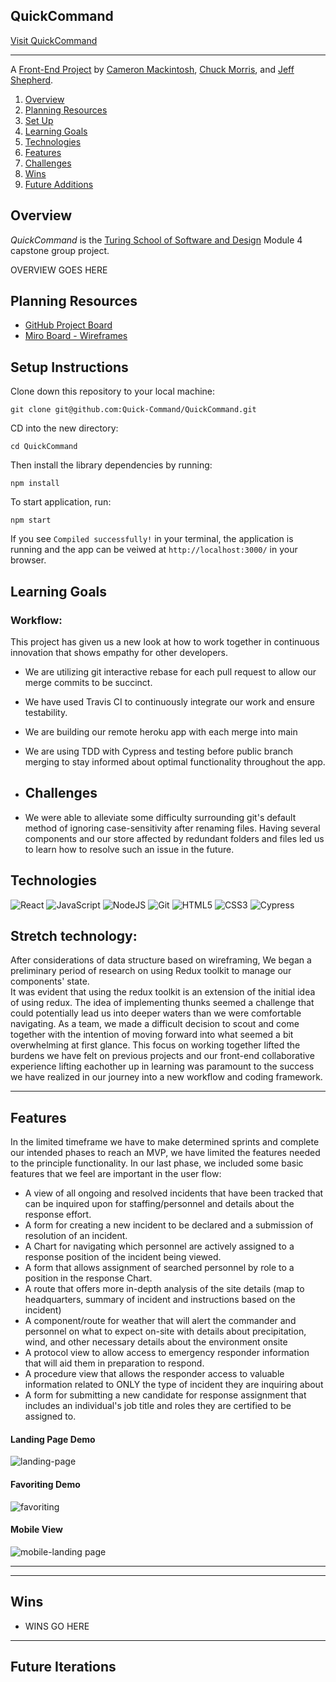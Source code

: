 ## QuickCommand

[Visit QuickCommand](https://quick-command.herokuapp.com/)

-------

A [Front-End Project](https://mod4.turing.edu/projects/capstone.html) by [Cameron Mackintosh](https://github.com/cbmackintosh), [Chuck Morris](https://github.com/percworld), and [Jeff Shepherd](https://github.com/JeffShepherd).

1. [Overview](#overview)
2. [Planning Resources](#planning-resources)
3. [Set Up](#setup-instructions)
4. [Learning Goals](#learning-goals)
5. [Technologies](#technologies)
6. [Features](#features)
7. [Challenges](#challenges)
8. [Wins](#wins)
9. [Future Additions](#future-iterations)


## Overview

_QuickCommand_ is the [Turing School of Software and Design](https://turing.io/) Module 4 capstone group project.

OVERVIEW GOES HERE



## Planning Resources

* [GitHub Project Board](https://github.com/orgs/Quick-Command/projects/1)
* [Miro Board - Wireframes](https://miro.com/app/board/o9J_lExjyG8=/)


## Setup Instructions


Clone down this repository to your local machine:

```
git clone git@github.com:Quick-Command/QuickCommand.git
```

CD into the new directory:

```
cd QuickCommand
```

Then install the library dependencies by running:

```
npm install
```

To start application, run:

```
npm start
```

If you see `Compiled successfully!` in your terminal, the application is running and the app can be veiwed at `http://localhost:3000/` in your browser.



## Learning Goals
### Workflow:
This project has given us a new look at how to work together in continuous innovation that shows empathy for other developers.  
* We are utilizing git interactive rebase for each pull request to allow our merge commits to be succinct.  
* We have used Travis CI to continuously integrate our work and ensure testability.
* We are building our remote heroku app with each merge into main
* We are using TDD with Cypress and testing before public branch merging to stay informed about optimal functionality throughout the app.

* ## Challenges

* We were able to alleviate some difficulty surrounding git's default method of ignoring case-sensitivity after renaming files.  Having several components and our store affected by redundant folders and files led us to learn how to resolve such an issue in the future.



## Technologies

<img alt="React" src="https://img.shields.io/badge/react%20-%2320232a.svg?&style=for-the-badge&logo=react&logoColor=%2361DAFB"/>
<img alt="JavaScript" src="https://img.shields.io/badge/javascript%20-%23323330.svg?&style=for-the-badge&logo=javascript&logoColor=%23F7DF1E"/>
<img alt="NodeJS" src="https://img.shields.io/badge/node.js%20-%2343853D.svg?&style=for-the-badge&logo=node.js&logoColor=white"/>
<img alt="Git" src="https://img.shields.io/badge/git%20-%23F05033.svg?&style=for-the-badge&logo=git&logoColor=white"/>
<img alt="HTML5" src="https://img.shields.io/badge/html5%20-%23E34F26.svg?&style=for-the-badge&logo=html5&logoColor=white"/>
<img alt="CSS3" src="https://img.shields.io/badge/css3%20-%231572B6.svg?&style=for-the-badge&logo=css3&logoColor=white"/>
<img alt="Cypress" src='https://img.shields.io/badge/cypress%20-%23404d59.svg?&style=for-the-badge&logo=Cypress&logoColor=white'/>

## Stretch technology: 
After considerations of data structure based on wireframing, We began a preliminary period of research on using Redux toolkit to manage our components' state.  
It was evident that using the redux toolkit is an extension of the initial idea of using redux.  The idea of implementing thunks seemed a challenge that could potentially lead us into deeper waters than we were comfortable navigating. As a team, we made a difficult decision to scout and come together with the intention of moving forward into what seemed a bit overwhelming at first glance.  This focus on working together lifted the burdens we have felt on previous projects and our front-end collaborative experience lifting eachother up in learning was paramount to the success we have realized in our journey into a new workflow and coding framework.



---


## Features
In the limited timeframe we have to make determined sprints and complete our intended phases to reach an MVP, we have limited the features needed to the principle functionality. In our last phase, we included some basic features that we feel are important in the user flow:
* A view of all ongoing and resolved incidents that have been tracked that can be inquired upon for staffing/personnel and details about the response effort.
* A form for creating a new incident to be declared and a submission of resolution of an incident.
* A Chart for navigating which personnel are actively assigned to a response position of the incident being viewed.
* A form that allows assignment of searched personnel by role to a position in the response Chart.
* A route that offers more in-depth analysis of the site details (map to headquarters, summary of incident and instructions based on the incident)
* A component/route for weather that will alert the commander and personnel on what to expect on-site with details about precipitation, wind, and other necessary details about the environment onsite
* A protocol view to allow access to emergency responder information that will aid them in preparation to respond.
* A procedure view that allows the responder access to valuable information related to ONLY the type of incident they are inquiring about
* A form for submitting a new candidate for response assignment that includes an individual's job title and roles they are certified to be assigned to.


#### Landing Page Demo

![landing-page](./public/assets/landingView.gif)

#### Favoriting Demo

![favoriting](./public/assets/favoriting.gif)


#### Mobile View

![mobile-landing page](./public/assets/mobileView.png)



---



---
## Wins

* WINS GO HERE



---
## Future Iterations




